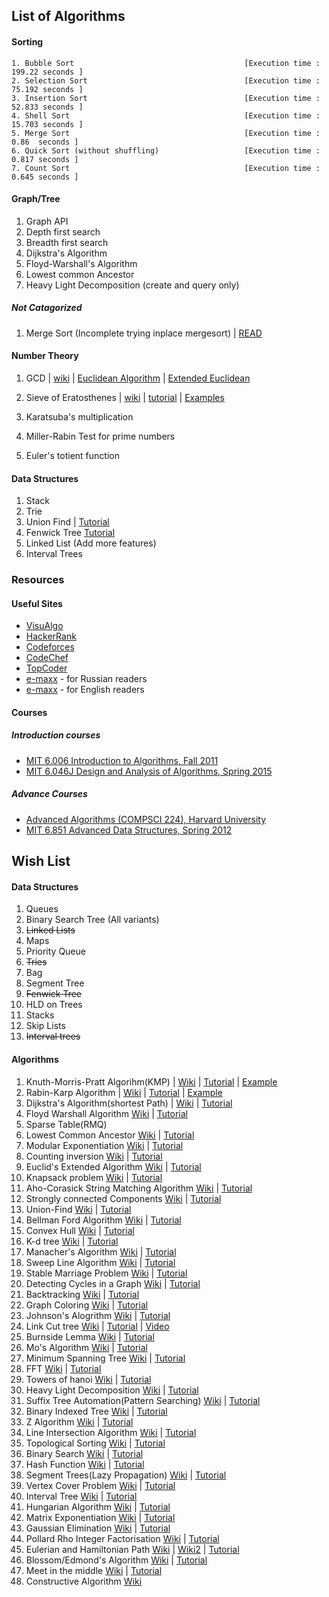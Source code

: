 ## List of Algorithms
#### Sorting

    1. Bubble Sort 										[Execution time : 199.22 seconds ]  
    2. Selection Sort									[Execution time : 75.192 seconds ]  
    3. Insertion Sort									[Execution time : 52.833 seconds ]  
    4. Shell Sort										[Execution time : 15.703 seconds ]  
    5. Merge Sort										[Execution time :  0.86  seconds ]  
    6. Quick Sort (without shuffling)					[Execution time :  0.817 seconds ]  
    7. Count Sort										[Execution time :  0.645 seconds ]  

#### Graph/Tree
1. Graph API  
2. Depth first search  
3. Breadth first search  
4. Dijkstra's Algorithm
5. Floyd-Warshall's Algorithm
6. Lowest common Ancestor
7. Heavy Light Decomposition (create and query only)

##### Not Catagorized
1. Merge Sort  (Incomplete trying inplace mergesort) | [READ](http://citeseerx.ist.psu.edu/viewdoc/download?doi=10.1.1.22.8523&rep=rep1&type=pdf)



#### Number Theory
1. GCD | [wiki](https://en.wikipedia.org/wiki/Greatest_common_divisor) | [Euclidean Algorithm](https://www.khanacademy.org/computing/computer-science/cryptography/modarithmetic/a/the-euclidean-algorithm) | [Extended Euclidean](http://www-math.ucdenver.edu/~wcherowi/courses/m5410/exeucalg.html)

2. Sieve of Eratosthenes | [wiki](https://en.wikipedia.org/wiki/Sieve_of_Eratosthenes) | [tutorial](http://primes.utm.edu/glossary/xpage/sieveoferatosthenes.html) | [Examples](http://www.geeksforgeeks.org/sieve-of-eratosthenes/)

3. Karatsuba's multiplication
4. Miller-Rabin Test for prime numbers 
5. Euler's totient function 

#### Data Structures
1. Stack
2. Trie
3. Union Find | [Tutorial](https://www.hackerearth.com/practice/notes/disjoint-set-union-union-find/)
4. Fenwick Tree [Tutorial](https://www.hackerearth.com/practice/notes/binary-indexed-tree-or-fenwick-tree/)
5. Linked List (Add more features)
6. Interval Trees 


### Resources
#### Useful Sites
* [VisuAlgo](https://visualgo.net/en)
* [HackerRank](http://hackerrank.com/) 
* [Codeforces](http://codeforces.com/) 
* [CodeChef](https://www.codechef.com/) 
* [TopCoder](https://www.topcoder.com/)
* [e-maxx](http://e-maxx.ru/) - for Russian readers
* [e-maxx](https://e-maxx-eng.appspot.com/) - for English readers

#### Courses

##### Introduction courses
* [MIT 6.006 Introduction to Algorithms, Fall 2011](https://www.youtube.com/watch?v=HtSuA80QTyo&list=PLUl4u3cNGP61Oq3tWYp6V_F-5jb5L2iHb)
* [MIT 6.046J Design and Analysis of Algorithms, Spring 2015](https://www.youtube.com/watch?v=2P-yW7LQr08&list=PLUl4u3cNGP6317WaSNfmCvGym2ucw3oGp)

##### Advance Courses
* [Advanced Algorithms (COMPSCI 224), Harvard University](https://www.youtube.com/watch?v=0JUN9aDxVmI&list=PL2SOU6wwxB0uP4rJgf5ayhHWgw7akUWSf)
* [MIT 6.851 Advanced Data Structures, Spring 2012](https://www.youtube.com/watch?v=T0yzrZL1py0&list=PLUl4u3cNGP61hsJNdULdudlRL493b-XZf)






## Wish List

#### Data Structures
1. Queues
2. Binary Search Tree (All variants)
3. <del>Linked Lists<del>
4. Maps
5. Priority Queue
6. <del>Tries</del>
7. Bag
8. Segment Tree
9. <del>Fenwick Tree</del>
10. HLD on Trees
11. Stacks
12. Skip Lists
13. <del>Interval trees</del>


#### Algorithms

1. Knuth-Morris-Pratt Algorihm(KMP) | [Wiki](https://en.wikipedia.org/wiki/Knuth%E2%80%93Morris%E2%80%93Pratt_algorithm) | [Tutorial](http://www.ics.uci.edu/~eppstein/161/960227.html) | [Example](http://www.geeksforgeeks.org/searching-for-patterns-set-2-kmp-algorithm/)
2. Rabin-Karp Algorithm | [Wiki](https://en.wikipedia.org/wiki/Rabin%E2%80%93Karp_algorithm) | [Tutorial](https://www.topcoder.com/community/data-science/data-science-tutorials/introduction-to-string-searching-algorithms/) | [Example](http://www.geeksforgeeks.org/searching-for-patterns-set-3-rabin-karp-algorithm/)
3. Dijkstra's Algorithm(shortest Path) | [Wiki](https://en.wikipedia.org/wiki/Dijkstra%27s_algorithm) | [Tutorial](https://www.topcoder.com/community/data-science/data-science-tutorials/introduction-to-graphs-and-their-data-structures-section-3/#dijkstra)
4. Floyd Warshall Algorithm [Wiki](https://en.wikipedia.org/wiki/Floyd%E2%80%93Warshall_algorithm) | [Tutorial](https://www.geeksforgeeks.org/dynamic-programming-set-16-floyd-warshall-algorithm/) 
5. Sparse Table(RMQ) 
6. Lowest Common Ancestor [Wiki](https://en.wikipedia.org/wiki/Lowest_common_ancestor) | [Tutorial](https://www.topcoder.com/community/data-science/data-science-tutorials/range-minimum-query-and-lowest-common-ancestor/) 
7. Modular Exponentiation [Wiki](https://en.wikipedia.org/wiki/Modular_exponentiation) | [Tutorial](https://discuss.codechef.com/questions/20451/a-tutorial-on-fast-modulo-multiplication-exponential-squaring)
8. Counting inversion [Wiki](https://en.wikipedia.org/wiki/Inversion_(discrete_mathematics)) | [Tutorial](https://www.geeksforgeeks.org/counting-inversions/)
9. Euclid's Extended Algorithm [Wiki](https://www.geeksforgeeks.org/euclidean-algorithms-basic-and-extended/)  | [Tutorial](https://discuss.codechef.com/questions/20842/a-tutorial-on-the-extended-euclids-algorithm)
10. Knapsack problem [Wiki](https://en.wikipedia.org/wiki/Knapsack_problem)  | [Tutorial](https://www.geeksforgeeks.org/knapsack-problem/)
11. Aho-Corasick String Matching Algorithm [Wiki](https://en.wikipedia.org/wiki/Aho%E2%80%93Corasick_algorithm)  | [Tutorial](http://codeforces.com/blog/entry/14854)
12. Strongly connected Components [Wiki](https://en.wikipedia.org/wiki/Strongly_connected_component)  | [Tutorial](https://www.hackerearth.com/practice/algorithms/graphs/strongly-connected-components/tutorial/)
13. Union-Find [Wiki](https://en.wikipedia.org/wiki/Disjoint-set_data_structure)  | [Tutorial](https://www.hackerearth.com/practice/notes/disjoint-set-union-union-find/)
14. Bellman Ford Algorithm [Wiki](https://en.wikipedia.org/wiki/Bellman%E2%80%93Ford_algorithm)  | [Tutorial](https://www.hackerearth.com/practice/algorithms/graphs/shortest-path-algorithms/tutorial/)
15. Convex Hull [Wiki](https://en.wikipedia.org/wiki/Convex_hull_algorithms)  | [Tutorial](https://www.geeksforgeeks.org/convex-hull-set-1-jarviss-algorithm-or-wrapping/)
16. K-d tree [Wiki](https://en.wikipedia.org/wiki/K-d_tree)  | [Tutorial](https://www.geeksforgeeks.org/k-dimensional-tree/)
17. Manacher's Algorithm [Wiki](https://www.hackerearth.com/practice/algorithms/string-algorithm/manachars-algorithm/tutorial/)  | [Tutorial](https://en.wikipedia.org/wiki/Longest_palindromic_substring)
18. Sweep Line Algorithm [Wiki](https://en.wikipedia.org/wiki/Sweep_line_algorithm)  | [Tutorial](https://www.topcoder.com/community/data-science/data-science-tutorials/line-sweep-algorithms/)
19. Stable Marriage Problem [Wiki](https://en.wikipedia.org/wiki/Stable_marriage_problem)  | [Tutorial](https://www.geeksforgeeks.org/stable-marriage-problem/)
20. Detecting Cycles in a Graph [Wiki](https://en.wikipedia.org/wiki/Cycle_graph)  | [Tutorial](https://www.geeksforgeeks.org/detect-cycle-in-a-graph/)
21. Backtracking [Wiki](https://en.wikipedia.org/wiki/Backtracking)  | [Tutorial](https://www.hackerearth.com/practice/basic-programming/recursion/recursion-and-backtracking/tutorial/)
22. Graph Coloring [Wiki](https://en.wikipedia.org/wiki/Graph_coloring)  | [Tutorial](https://www.geeksforgeeks.org/graph-coloring-applications/)
23. Johnson's Alogrithm [Wiki](https://en.wikipedia.org/wiki/Johnson%27s_algorithm)  | [Tutorial](https://www.geeksforgeeks.org/johnsons-algorithm/)
24. Link Cut tree [Wiki](https://en.wikipedia.org/wiki/Link/cut_tree)  | [Tutorial](https://courses.csail.mit.edu/6.851/spring12/scribe/L19.pdf) | [Video](https://www.youtube.com/watch?v=cyx63EI_jbo)
25. Burnside Lemma [Wiki](https://en.wikipedia.org/wiki/Burnside%27s_lemma)  | [Tutorial](http://codeforces.com/blog/entry/51272)
26. Mo's Algorithm [Wiki](http://codeforces.com/blog/entry/7383)  | [Tutorial](https://blog.anudeep2011.com/mos-algorithm/)
27. Minimum Spanning Tree [Wiki](https://en.wikipedia.org/wiki/Minimum_spanning_tree)  | [Tutorial](https://www.hackerearth.com/practice/algorithms/graphs/minimum-spanning-tree/tutorial/)
28. FFT [Wiki](https://en.wikipedia.org/wiki/Fast_Fourier_transform)  | [Tutorial](http://codeforces.com/blog/entry/43499)
29. Towers of hanoi [Wiki](https://en.wikipedia.org/wiki/Tower_of_Hanoi)  | [Tutorial](https://www.geeksforgeeks.org/c-program-for-tower-of-hanoi/)
30. Heavy Light Decomposition [Wiki](https://en.wikipedia.org/wiki/Heavy_path_decomposition)  | [Tutorial](https://blog.anudeep2011.com/heavy-light-decomposition/)
31. Suffix Tree Automation(Pattern Searching) [Wiki](https://en.wikipedia.org/wiki/Suffix_tree)  | [Tutorial](https://www.hackerearth.com/practice/data-structures/advanced-data-structures/suffix-trees/tutorial/)
32. Binary Indexed Tree [Wiki](https://en.wikipedia.org/wiki/Fenwick_tree)  | [Tutorial](https://www.topcoder.com/community/data-science/data-science-tutorials/binary-indexed-trees/) 
33. Z Algorithm [Wiki](https://en.wikipedia.org/wiki/String_searching_algorithm)  | [Tutorial](https://www.hackerearth.com/practice/algorithms/string-algorithm/z-algorithm/tutorial/)
34. Line Intersection Algorithm [Wiki](https://en.wikipedia.org/wiki/Intersection_(Euclidean_geometry))  | [Tutorial](https://www.topcoder.com/community/data-science/data-science-tutorials/geometry-concepts-line-intersection-and-its-applications/)
35. Topological Sorting [Wiki](https://en.wikipedia.org/wiki/Topological_sorting)  | [Tutorial](https://www.hackerearth.com/practice/algorithms/graphs/topological-sort/tutorial/)
36. Binary Search [Wiki](https://en.wikipedia.org/wiki/Binary_search_algorithm)  | [Tutorial](https://www.topcoder.com/community/data-science/data-science-tutorials/binary-search/)
37. Hash Function [Wiki]()  | [Tutorial]()
38. Segment Trees(Lazy Propagation) [Wiki](https://en.wikipedia.org/wiki/Segment_tree)  | [Tutorial](https://www.topcoder.com/community/data-science/data-science-tutorials/range-minimum-query-and-lowest-common-ancestor/)
39. Vertex Cover Problem [Wiki](https://en.wikipedia.org/wiki/Vertex_cover)  | [Tutorial](https://www.geeksforgeeks.org/vertex-cover-problem-set-2-dynamic-programming-solution-tree/)
40. Interval Tree [Wiki](https://en.wikipedia.org/wiki/Interval_tree)  | [Tutorial](https://www.geeksforgeeks.org/interval-tree/)
41. Hungarian Algorithm [Wiki](https://en.wikipedia.org/wiki/Hungarian_algorithm)  | [Tutorial](https://www.topcoder.com/community/data-science/data-science-tutorials/assignment-problem-and-hungarian-algorithm/)
42. Matrix Exponentiation [Wiki](https://en.wikipedia.org/wiki/Matrix_exponential)  | [Tutorial](https://www.hackerearth.com/practice/notes/matrix-exponentiation-1/)
43. Gaussian Elimination [Wiki](https://en.wikipedia.org/wiki/Gaussian_elimination)  | [Tutorial](https://www.geeksforgeeks.org/gaussian-elimination/)
44. Pollard Rho Integer Factorisation [Wiki](https://en.wikipedia.org/wiki/Pollard%27s_rho_algorithm)  | [Tutorial](https://www.geeksforgeeks.org/pollards-rho-algorithm-prime-factorization/)
45. Eulerian and Hamiltonian Path [Wiki](https://en.wikipedia.org/wiki/Hamiltonian_path) | [Wiki2](https://en.wikipedia.org/wiki/Eulerian_path)  | [Tutorial](https://www.cs.sfu.ca/~ggbaker/zju/math/euler-ham.html)
46. Blossom/Edmond's Algorithm [Wiki](https://www.infoarena.ro/blog/meet-in-the-middle)  | [Tutorial](https://www.geeksforgeeks.org/meet-in-the-middle/)
47. Meet in the middle [Wiki]()  | [Tutorial]()
48. Constructive Algorithm [Wiki](https://en.wikipedia.org/wiki/Constructivism_(mathematics)) 
